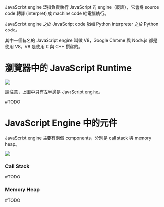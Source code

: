 JavaScript engine 泛指負責執行 JavaScript 的 engine（廢話），它會將 source code 轉譯 (interpret) 成 machine code 給電腦執行。

JavaScript engine 之於 JavaScript code 猶如 Python interpreter 之於 Python code。

其中一個有名的 JavaScript engine 叫做 V8，Google Chrome 與 Node.js 都是使用 V8，V8 是使用 C 與 C++ 撰寫的。

# 瀏覽器中的 JavaScript Runtime

![](<https://raw.githubusercontent.com/Jamison-Chen/KM-software/master/img/javascript-runtime-and-other-related-components.png>)

請注意，上圖中只有左半邊是 JavaScript engine。

#TODO 

# JavaScript Engine 中的元件

JavaScript engine 主要有兩個 components，分別是 call stack 與 memory heap。

![](<https://raw.githubusercontent.com/Jamison-Chen/KM-software/master/img/javascript-engine-components.png>)

### Call Stack

#TODO 

### Memory Heap

#TODO 
